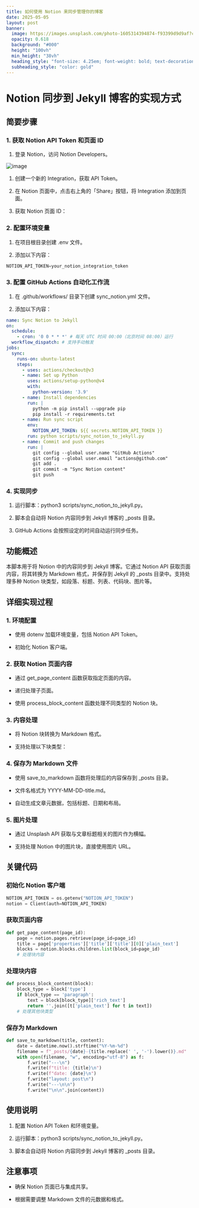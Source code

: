 ```yaml
---
title: 如何使用 Notion 来同步管理你的博客
date: 2025-05-05
layout: post
banner:
  image: https://images.unsplash.com/photo-1605314394874-f93399d9d9af?crop=entropy&cs=tinysrgb&fit=max&fm=jpg&ixid=M3w2OTIwMzJ8MHwxfHJhbmRvbXx8fHx8fHx8fDE3NDY0NDA2MDh8&ixlib=rb-4.0.3&q=80&w=1080
  opacity: 0.618
  background: "#000"
  height: "100vh"
  min_height: "38vh"
  heading_style: "font-size: 4.25em; font-weight: bold; text-decoration: underline"
  subheading_style: "color: gold"
---
```


# Notion 同步到 Jekyll 博客的实现方式

## 简要步骤

### 1. 获取 Notion API Token 和页面 ID

1. 登录 Notion，访问 Notion Developers。

![image](https://prod-files-secure.s3.us-west-2.amazonaws.com/a7a0cc5a-89b9-4cda-8686-1fba0ca52f40/d19c1afe-dea5-4312-9333-786b0ba83054/image.png?X-Amz-Algorithm=AWS4-HMAC-SHA256&X-Amz-Content-Sha256=UNSIGNED-PAYLOAD&X-Amz-Credential=ASIAZI2LB4666UXMD5WK%2F20250505%2Fus-west-2%2Fs3%2Faws4_request&X-Amz-Date=20250505T102328Z&X-Amz-Expires=3600&X-Amz-Security-Token=IQoJb3JpZ2luX2VjEIL%2F%2F%2F%2F%2F%2F%2F%2F%2F%2FwEaCXVzLXdlc3QtMiJGMEQCIC9uSjCp2T0NdgoZ99PjcIZ20pMd4e3KIVr%2F%2FdA4cMZ1AiAYkVevfh7E4f9vA%2F1CD9ojID7%2Bk6dDCYZbLqUbLho30ir%2FAwgrEAAaDDYzNzQyMzE4MzgwNSIM33CzeIOFnLHIyhhNKtwDhzb%2Bf%2B9ob5PFiSKTc9uz7rzuvcC0FuM1TQbvaE%2FyknAfBfJDiqAd%2BvqrNT9s31QNWg8AHJp5oH57oW7mJ%2BTuP6YucR5EtUCf3Vu8jfpvWugBslaXrkvV84gzh%2BaTM3CU6%2Bz8qvDvujMf6%2B2cOkgm0iceYAEthKiMdXFVyuHJwPG9WXp9Ttp9%2FX1Dt8lUuvdhL3fVvtw21%2FEK8IXdqbE7GfF7EXQzgylOsuaLz4zSmsveItzX%2BOBEI0azPmwmqkVNocNFQOC1tfzlXvAhcuA7IQ4ysA6%2BLZ9x6jOz4diecE8gleUWyLn9Fh1kSY2weCXv7zDa1AzEEdOxbzvpmbESK8ivO76KaEhOoL1I9c1M80NzurvPAr5OvOGMyu3haX9v8dLXxOEq4O9Jgcd1VhC%2B4OYQyC%2FjZoGJuxMaAzC1B2IUEiXvDqe95LPIb%2BY8vLykae1xsIvu9bzntg9LgIddpkclmxbf56l7rGgyhm9Hk158hHd4kogIGc9giH9T4vBkcPSIaKQ%2Bv7OpyE7MUZOFaY55HvQ7XIYtFZ55RWU0R4bvmVHjVYAeM5uo9dGVcRLcoM9hEpJPa6Nf5TDYNQiCymyYXvqRvDLvQzJUZy7YiSD4%2F5sV5EymUTk9sRowhJbiwAY6pgEB1xiuE32lqkfyqK6p%2BFlNnX%2BJFkhn3HV8P42dXVn1BeDAJJifB0DTdXxQUDk%2FaSy6yO5gR4toRUDJsSDpozjaTcJ1WI7UnT04M5MK4TQHGy0sLP8P%2FWtf3Fiy3zrD8goFW2NGAfeQOBE0ySO9VdyaDL6vC8tm103Q9ADFEIojjeJbjKJiCFNctsUH%2BQmR7B0k9GKvh4s9MSY6j5PrZR5Pb8ybBiR2&X-Amz-Signature=d1eecc517db336e1fe2582d4be6ff689cd4c20ec7810c3033c2860f5fd21903a&X-Amz-SignedHeaders=host&x-id=GetObject)

1. 创建一个新的 Integration，获取 API Token。

1. 在 Notion 页面中，点击右上角的「Share」按钮，将 Integration 添加到页面。

1. 获取 Notion 页面 ID：


### 2. 配置环境变量

1. 在项目根目录创建 .env 文件。

1. 添加以下内容：

```javascript
NOTION_API_TOKEN=your_notion_integration_token
```

### 3. 配置 GitHub Actions 自动化工作流

1. 在 .github/workflows/ 目录下创建 sync_notion.yml 文件。

1. 添加以下内容：

```yaml
name: Sync Notion to Jekyll
on:
  schedule:
    - cron: '0 0 * * *' # 每天 UTC 时间 00:00（北京时间 08:00）运行
  workflow_dispatch: # 支持手动触发
jobs:
  sync:
    runs-on: ubuntu-latest
    steps:
      - uses: actions/checkout@v3
      - name: Set up Python
        uses: actions/setup-python@v4
        with:
          python-version: '3.9'
      - name: Install dependencies
        run: |
          python -m pip install --upgrade pip
          pip install -r requirements.txt
      - name: Run sync script
        env:
          NOTION_API_TOKEN: ${{ secrets.NOTION_API_TOKEN }}
        run: python scripts/sync_notion_to_jekyll.py
      - name: Commit and push changes
        run: |
          git config --global user.name "GitHub Actions"
          git config --global user.email "actions@github.com"
          git add .
          git commit -m "Sync Notion content"
          git push
```

### 4. 实现同步

1. 运行脚本：python3 scripts/sync_notion_to_jekyll.py。

1. 脚本会自动将 Notion 内容同步到 Jekyll 博客的 _posts 目录。

1. GitHub Actions 会按照设定的时间自动运行同步任务。

## 功能概述

本脚本用于将 Notion 中的内容同步到 Jekyll 博客。它通过 Notion API 获取页面内容，将其转换为 Markdown 格式，并保存到 Jekyll 的 _posts 目录中。支持处理多种 Notion 块类型，如段落、标题、列表、代码块、图片等。

## 详细实现过程

### 1. 环境配置

- 使用 dotenv 加载环境变量，包括 Notion API Token。

- 初始化 Notion 客户端。

### 2. 获取 Notion 页面内容

- 通过 get_page_content 函数获取指定页面的内容。

- 递归处理子页面。

- 使用 process_block_content 函数处理不同类型的 Notion 块。

### 3. 内容处理

- 将 Notion 块转换为 Markdown 格式。

- 支持处理以下块类型：


### 4. 保存为 Markdown 文件

- 使用 save_to_markdown 函数将处理后的内容保存到 _posts 目录。

- 文件名格式为 YYYY-MM-DD-title.md。

- 自动生成文章元数据，包括标题、日期和布局。

### 5. 图片处理

- 通过 Unsplash API 获取与文章标题相关的图片作为横幅。

- 支持处理 Notion 中的图片块，直接使用图片 URL。

## 关键代码

### 初始化 Notion 客户端

```python
NOTION_API_TOKEN = os.getenv("NOTION_API_TOKEN")
notion = Client(auth=NOTION_API_TOKEN)
```

### 获取页面内容

```python
def get_page_content(page_id):
    page = notion.pages.retrieve(page_id=page_id)
    title = page['properties']['title']['title'][0]['plain_text']
    blocks = notion.blocks.children.list(block_id=page_id)
    # 处理块内容
```

### 处理块内容

```python
def process_block_content(block):
    block_type = block['type']
    if block_type == 'paragraph':
        text = block[block_type]['rich_text']
        return ''.join([t['plain_text'] for t in text])
    # 处理其他块类型
```

### 保存为 Markdown

```python
def save_to_markdown(title, content):
    date = datetime.now().strftime("%Y-%m-%d")
    filename = f"_posts/{date}-{title.replace(' ', '-').lower()}.md"
    with open(filename, "w", encoding="utf-8") as f:
        f.write("---\n")
        f.write(f"title: {title}\n")
        f.write(f"date: {date}\n")
        f.write("layout: post\n")
        f.write("---\n\n")
        f.write("\n\n".join(content))
```

## 使用说明

1. 配置 Notion API Token 和环境变量。

1. 运行脚本：python3 scripts/sync_notion_to_jekyll.py。

1. 脚本会自动将 Notion 内容同步到 Jekyll 博客的 _posts 目录。

## 注意事项

- 确保 Notion 页面已与集成共享。

- 根据需要调整 Markdown 文件的元数据和格式。